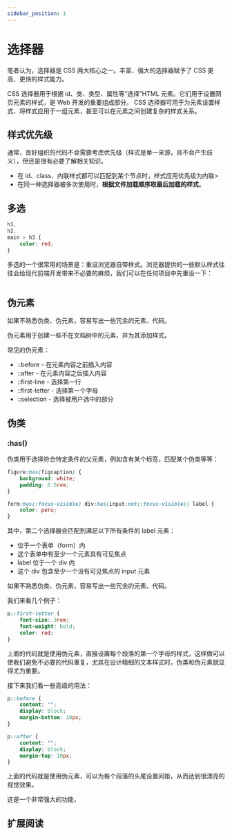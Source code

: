 ```yaml
---
sidebar_position: 1
---
```


# 选择器

笔者认为，选择器是 CSS 两大核心之一。丰富、强大的选择器赋予了 CSS 更高、更快的样式能力。

CSS 选择器用于根据 id、类、类型、属性等“选择”HTML 元素。它们用于设置网页元素的样式，是 Web 开发的重要组成部分。 CSS 选择器可用于为元素设置样式、将样式应用于一组元素，甚至可以在元素之间创建复杂的样式关系。

## 样式优先级

通常，良好组织的代码不会需要考虑优先级（样式是单一来源，且不会产生歧义），但还是很有必要了解相关知识。

-   在 id、class、内联样式都可以匹配到某个节点时，样式应用优先级为内联>
-   在同一种选择器被多次使用时，**根据文件加载顺序取最后加载的样式**。

## 多选

```css
h1,
h2,
main > h3 {
	color: red;
}
```

多选的一个很常用的场景是：重设浏览器自带样式。浏览器提供的一些默认样式往往会给现代前端开发带来不必要的麻烦，我们可以在任何项目中先重设一下：

```css

```

## 伪元素

如果不熟悉伪类、伪元素，容易写出一些冗余的元素、代码。

伪元素用于创建一些不在文档树中的元素，并为其添加样式。

常见的伪元素：

-   ::before - 在元素内容之前插入内容
-   ::after - 在元素内容之后插入内容
-   ::first-line - 选择第一行
-   ::first-letter - 选择第一个字母
-   ::selection - 选择被用户选中的部分

## 伪类

### :has()

伪类用于选择符合特定条件的父元素，例如含有某个标签，匹配某个伪类等等：

```css
figure:has(figcaption) {
	background: white;
	padding: 0.6rem;
}

form:has(:focus-visible) div:has(input:not(:focus-visible)) label {
	color: peru;
}
```

其中，第二个选择器会匹配到满足以下所有条件的 label 元素：

-   位于一个表单（form）内
-   这个表单中有至少一个元素具有可见焦点
-   label 位于一个 div 内
-   这个 div 包含至少一个没有可见焦点的 input 元素

如果不熟悉伪类、伪元素，容易写出一些冗余的元素、代码。

我们来看几个例子：

```css
p::first-letter {
	font-size: 3rem;
	font-weight: bold;
	color: red;
}
```

上面的代码就是使用伪元素，直接设置每个段落的第一个字母的样式，这样做可以使我们避免不必要的代码重复，尤其在设计精细的文本样式时，伪类和伪元素就显得尤为重要。

接下来我们看一些高级的用法：

```css
p::before {
	content: "";
	display: block;
	margin-bottom: 10px;
}

p::after {
	content: "";
	display: block;
	margin-top: 10px;
}
```

上面的代码就是使用伪元素，可以为每个段落的头尾设置间距，从而达到很漂亮的视觉效果。

这是一个非常强大的功能，

## 扩展阅读

